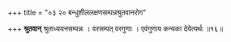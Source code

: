 +++
title = "०३ २० बन्धुशीललक्षणसम्पन्नश्रुतवानरोग"

+++
**श्रुतवान्** श्रुताध्ययनसम्पन्नः ।
वरसम्पत् वरगुणाः ।
एवंगुणाय कन्यका देयेत्यर्थः ॥१६॥
